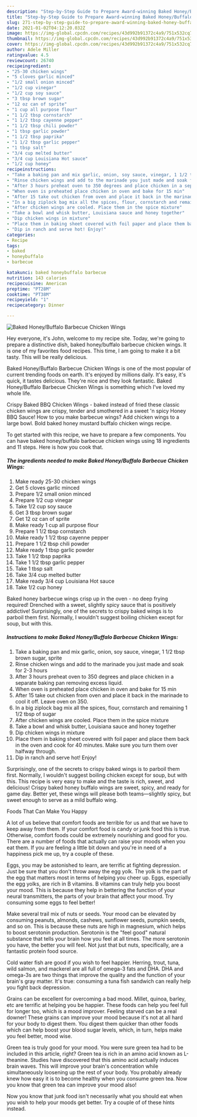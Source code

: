 ```yaml
---
description: "Step-by-Step Guide to Prepare Award-winning Baked Honey/Buffalo Barbecue Chicken Wings"
title: "Step-by-Step Guide to Prepare Award-winning Baked Honey/Buffalo Barbecue Chicken Wings"
slug: 271-step-by-step-guide-to-prepare-award-winning-baked-honey-buffalo-barbecue-chicken-wings
date: 2021-01-02T04:12:20.032Z
image: https://img-global.cpcdn.com/recipes/43d992b91372c4a9/751x532cq70/baked-honeybuffalo-barbecue-chicken-wings-recipe-main-photo.jpg
thumbnail: https://img-global.cpcdn.com/recipes/43d992b91372c4a9/751x532cq70/baked-honeybuffalo-barbecue-chicken-wings-recipe-main-photo.jpg
cover: https://img-global.cpcdn.com/recipes/43d992b91372c4a9/751x532cq70/baked-honeybuffalo-barbecue-chicken-wings-recipe-main-photo.jpg
author: Adele Miller
ratingvalue: 4.5
reviewcount: 26740
recipeingredient:
- "25-30 chicken wings"
- "5 cloves garlic minced"
- "1/2 small onion minced"
- "1/2 cup vinegar"
- "1/2 cup soy sauce"
- "3 tbsp brown sugar"
- "12 oz can of sprite"
- "1 cup all purpose flour"
- "1 1/2 tbsp cornstarch"
- "1 1/2 tbsp cayenne pepper"
- "1 1/2 tbsp chili powder"
- "1 tbsp garlic powder"
- "1 1/2 tbsp paprika"
- "1 1/2 tbsp garlic pepper"
- "1 tbsp salt"
- "3/4 cup melted butter"
- "3/4 cup Louisiana Hot sauce"
- "1/2 cup honey"
recipeinstructions:
- "Take a baking pan and mix garlic, onion, soy sauce, vinegar, 1 1/2 tbsp brown sugar, sprite"
- "Rinse chicken wings and add to the marinade you just made and soak for 2-3 hours"
- "After 3 hours preheat oven to 350 degrees and place chicken in a separate baking pan removing excess liquid."
- "When oven is preheated place chicken in oven and bake for 15 min"
- "After 15 take out chicken from oven and place it back in the marinade to cool it off. Leave oven on 350."
- "In a big ziplock bag mix all the spices, flour, cornstarch and remaining 1 1/2 tbsp of sugar"
- "After chicken wings are cooled. Place them in the spice mixture"
- "Take a bowl and whisk butter, Louisiana sauce and honey together"
- "Dip chicken wings in mixture"
- "Place them in baking sheet covered with foil paper and place them back in the oven and cook for 40 minutes. Make sure you turn them over halfway through."
- "Dip in ranch and serve hot! Enjoy!"
categories:
- Recipe
tags:
- baked
- honeybuffalo
- barbecue

katakunci: baked honeybuffalo barbecue 
nutrition: 143 calories
recipecuisine: American
preptime: "PT28M"
cooktime: "PT38M"
recipeyield: "1"
recipecategory: Dinner

---
```



![Baked Honey/Buffalo Barbecue Chicken Wings](https://img-global.cpcdn.com/recipes/43d992b91372c4a9/751x532cq70/baked-honeybuffalo-barbecue-chicken-wings-recipe-main-photo.jpg)

Hey everyone, it's John, welcome to my recipe site. Today, we're going to prepare a distinctive dish, baked honey/buffalo barbecue chicken wings. It is one of my favorites food recipes. This time, I am going to make it a bit tasty. This will be really delicious.

Baked Honey/Buffalo Barbecue Chicken Wings is one of the most popular of current trending foods on earth. It's enjoyed by millions daily. It's easy, it's quick, it tastes delicious. They're nice and they look fantastic. Baked Honey/Buffalo Barbecue Chicken Wings is something which I've loved my whole life.

Crispy Baked BBQ Chicken Wings - baked instead of fried these classic chicken wings are crispy, tender and smothered in a sweet &#39;n spicy Honey BBQ Sauce! How to you make barbecue wings? Add chicken wings to a large bowl. Bold baked honey mustard buffalo chicken wings recipe.


To get started with this recipe, we have to prepare a few components. You can have baked honey/buffalo barbecue chicken wings using 18 ingredients and 11 steps. Here is how you cook that.

<!--inarticleads1-->

##### The ingredients needed to make Baked Honey/Buffalo Barbecue Chicken Wings:

1. Make ready 25-30 chicken wings
1. Get 5 cloves garlic minced
1. Prepare 1/2 small onion minced
1. Prepare 1/2 cup vinegar
1. Take 1/2 cup soy sauce
1. Get 3 tbsp brown sugar
1. Get 12 oz can of sprite
1. Make ready 1 cup all purpose flour
1. Prepare 1 1/2 tbsp cornstarch
1. Make ready 1 1/2 tbsp cayenne pepper
1. Prepare 1 1/2 tbsp chili powder
1. Make ready 1 tbsp garlic powder
1. Take 1 1/2 tbsp paprika
1. Take 1 1/2 tbsp garlic pepper
1. Take 1 tbsp salt
1. Take 3/4 cup melted butter
1. Make ready 3/4 cup Louisiana Hot sauce
1. Take 1/2 cup honey


Baked honey barbecue wings crisp up in the oven - no deep frying required! Drenched with a sweet, slightly spicy sauce that is positively addictive! Surprisingly, one of the secrets to crispy baked wings is to parboil them first. Normally, I wouldn&#39;t suggest boiling chicken except for soup, but with this. 

<!--inarticleads2-->

##### Instructions to make Baked Honey/Buffalo Barbecue Chicken Wings:

1. Take a baking pan and mix garlic, onion, soy sauce, vinegar, 1 1/2 tbsp brown sugar, sprite
1. Rinse chicken wings and add to the marinade you just made and soak for 2-3 hours
1. After 3 hours preheat oven to 350 degrees and place chicken in a separate baking pan removing excess liquid.
1. When oven is preheated place chicken in oven and bake for 15 min
1. After 15 take out chicken from oven and place it back in the marinade to cool it off. Leave oven on 350.
1. In a big ziplock bag mix all the spices, flour, cornstarch and remaining 1 1/2 tbsp of sugar
1. After chicken wings are cooled. Place them in the spice mixture
1. Take a bowl and whisk butter, Louisiana sauce and honey together
1. Dip chicken wings in mixture
1. Place them in baking sheet covered with foil paper and place them back in the oven and cook for 40 minutes. Make sure you turn them over halfway through.
1. Dip in ranch and serve hot! Enjoy!


Surprisingly, one of the secrets to crispy baked wings is to parboil them first. Normally, I wouldn&#39;t suggest boiling chicken except for soup, but with this. This recipe is very easy to make and the taste is rich, sweet, and delicious! Crispy baked honey buffalo wings are sweet, spicy, and ready for game day. Better yet, these wings will please both teams—slightly spicy, but sweet enough to serve as a mild buffalo wing. 

Foods That Can Make You Happy


A lot of us believe that comfort foods are terrible for us and that we have to keep away from them. If your comfort food is candy or junk food this is true. Otherwise, comfort foods could be extremely nourishing and good for you. There are a number of foods that actually can raise your moods when you eat them. If you are feeling a little bit down and you're in need of a happiness pick me up, try a couple of these.

Eggs, you may be astonished to learn, are terrific at fighting depression. Just be sure that you don't throw away the egg yolk. The yolk is the part of the egg that matters most in terms of helping you cheer up. Eggs, especially the egg yolks, are rich in B vitamins. B vitamins can truly help you boost your mood. This is because they help in bettering the function of your neural transmitters, the parts of your brain that affect your mood. Try consuming some eggs to feel better!

Make several trail mix of nuts or seeds. Your mood can be elevated by consuming peanuts, almonds, cashews, sunflower seeds, pumpkin seeds, and so on. This is because these nuts are high in magnesium, which helps to boost serotonin production. Serotonin is the "feel good" natural substance that tells your brain how you feel at all times. The more serotonin you have, the better you will feel. Not just that but nuts, specifically, are a fantastic protein food source.

Cold water fish are good if you wish to feel happier. Herring, trout, tuna, wild salmon, and mackerel are all full of omega-3 fats and DHA. DHA and omega-3s are two things that improve the quality and the function of your brain's gray matter. It's true: consuming a tuna fish sandwich can really help you fight back depression. 

Grains can be excellent for overcoming a bad mood. Millet, quinoa, barley, etc are terrific at helping you be happier. These foods can help you feel full for longer too, which is a mood improver. Feeling starved can be a real downer! These grains can improve your mood because it's not at all hard for your body to digest them. You digest them quicker than other foods which can help boost your blood sugar levels, which, in turn, helps make you feel better, mood wise.

Green tea is truly good for your mood. You were sure green tea had to be included in this article, right? Green tea is rich in an amino acid known as L-theanine. Studies have discovered that this amino acid actually induces brain waves. This will improve your brain's concentration while simultaneously loosening up the rest of your body. You probably already knew how easy it is to become healthy when you consume green tea. Now you know that green tea can improve your mood also!

Now you know that junk food isn't necessarily what you should eat when you wish to help your moods get better. Try  a  couple of  of  these  hints  instead.

